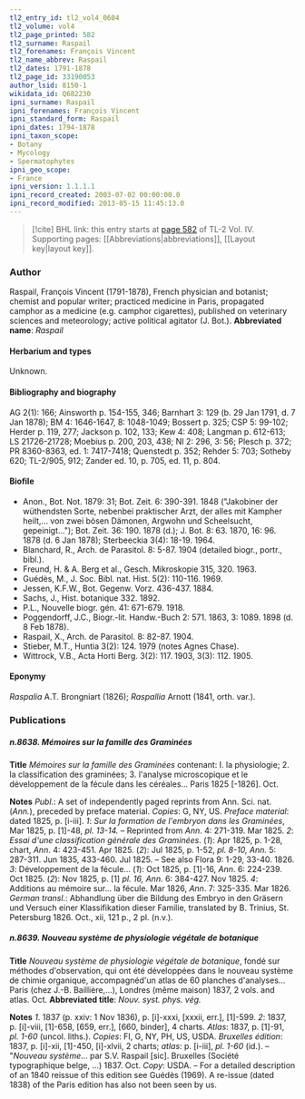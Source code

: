 ```yaml
---
tl2_entry_id: tl2_vol4_0604
tl2_volume: vol4
tl2_page_printed: 582
tl2_surname: Raspail
tl2_forenames: François Vincent
tl2_name_abbrev: Raspail
tl2_dates: 1791-1878
tl2_page_id: 33190053
author_lsid: 8150-1
wikidata_id: Q682230
ipni_surname: Raspail
ipni_forenames: François Vincent
ipni_standard_form: Raspail
ipni_dates: 1794-1878
ipni_taxon_scope: 
- Botany
- Mycology
- Spermatophytes
ipni_geo_scope: 
- France
ipni_version: 1.1.1.1
ipni_record_created: 2003-07-02 00:00:00.0
ipni_record_modified: 2013-05-15 11:45:13.0
---
```



> [!cite] BHL link: this entry starts at [page 582](https://www.biodiversitylibrary.org/page/33190053) of TL-2 Vol. IV.
> Supporting pages: [[Abbreviations|abbreviations]], [[Layout key|layout key]].

### Author

Raspail, François Vincent (1791-1878), French physician and botanist; chemist and popular writer; practiced medicine in Paris, propagated camphor as a medicine (e.g. camphor cigarettes), published on veterinary sciences and meteorology; active political agitator (J. Bot.). 
**Abbreviated name**: *Raspail*

#### Herbarium and types

Unknown.

#### Bibliography and biography

AG 2(1): 166; Ainsworth p. 154-155, 346; Barnhart 3: 129 (b. 29 Jan 1791, d. 7 Jan 1878); BM 4: 1646-1647, 8: 1048-1049; Bossert p. 325; CSP 5: 99-102; Herder p. 119, 277; Jackson p. 102, 133; Kew 4: 408; Langman p. 612-613; LS 21726-21728; Moebius p. 200, 203, 438; NI 2: 296, 3: 56; Plesch p. 372; PR 8360-8363, ed. 1: 7417-7418; Quenstedt p. 352; Rehder 5: 703; Sotheby 620; TL-2/905, 912; Zander ed. 10, p. 705, ed. 11, p. 804.

#### Biofile

- Anon., Bot. Not. 1879: 31; Bot. Zeit. 6: 390-391. 1848 ("Jakobiner der wüthendsten Sorte, nebenbei praktischer Arzt, der alles mit Kampher heilt,... von zwei bösen Dämonen, Argwohn und Scheelsucht, gepeinigt..."); Bot. Zeit. 36: 190. 1878 (d.); J. Bot. 8: 63. 1870, 16: 96. 1878 (d. 6 Jan 1878); Sterbeeckia 3(4): 18-19. 1964.
- Blanchard, R., Arch. de Parasitol. 8: 5-87. 1904 (detailed biogr., portr., bibl.).
- Freund, H. & A. Berg et al., Gesch. Mikroskopie 315, 320. 1963.
- Guédès, M., J. Soc. Bibl. nat. Hist. 5(2): 110-116. 1969.
- Jessen, K.F.W., Bot. Gegenw. Vorz. 436-437. 1884.
- Sachs, J., Hist. botanique 332. 1892.
- P.L., Nouvelle biogr. gén. 41: 671-679. 1918.
- Poggendorff, J.C., Biogr.-lit. Handw.-Buch 2: 571. 1863, 3: 1089. 1898 (d. 8 Feb 1878).
- Raspail, X., Arch. de Parasitol. 8: 82-87. 1904.
- Stieber, M.T., Huntia 3(2): 124. 1979 (notes Agnes Chase).
- Wittrock, V.B., Acta Horti Berg. 3(2): 117. 1903, 3(3): 112. 1905.

#### Eponymy

*Raspalia* A.T. Brongniart (1826); *Raspallia* Arnott (1841, orth. var.).

### Publications

##### n.8638. Mémoires sur la famille des Graminées

**Title**
*Mémoires sur la famille des Graminées* contenant: I. la physiologie; 2. la classification des graminées; 3. l'analyse microscopique et le développement de la fécule dans les céréales... Paris 1825 \[-1826\]. Oct.

**Notes**
*Publ*.: A set of independently paged reprints from Ann. Sci. nat. (*Ann.*), preceded by preface material. *Copies*: G, NY, US.
*Preface material*: dated 1825, p. \[i-iii\].
*1*: *Sur la formation de l'embryon dans les Graminées*, Mar 1825, p. \[1\]-48, *pl. 13-14.* – Reprinted from *Ann*. 4: 271-319. Mar 1825.
*2*: *Essai d'une classification générale des Graminées*.
(*1*): Apr 1825, p. 1-28, chart, *Ann*. 4: 423-451. Apr 1825. (*2*): Jul 1825, p. 1-52, *pl. 8-10, Ann.* 5: 287-311. Jun 1835, 433-460. Jul 1825. – See also Flora 9: 1-29, 33-40. 1826.
*3*: Développement de la fécule...
(*1*): Oct 1825, p. \[1\]-16, *Ann*. 6: 224-239. Oct 1825.
(*2*): Nov 1825, p. \[1\] *pl. 16, Ann.* 6: 384-427. Nov 1825.
*4*: Additions au mémoire sur... la fécule. Mar 1826, *Ann*. 7: 325-335. Mar 1826.
*German transl*.: Abhandlung über die Bildung des Embryo in den Gräsern und Versuch einer Klassifikation dieser Familie, translated by B. Trinius, St. Petersburg 1826. Oct., xii, 121 p., 2 pl. (n.v.).

##### n.8639. Nouveau système de physiologie végétale de botanique

**Title**
*Nouveau système de physiologie végétale de botanique*, fondé sur méthodes d'observation, qui ont été développées dans le nouveau système de chimie organique, accompagnéd'un atlas de 60 planches d'analyses... Paris (chez J.-B. Baillière,...), Londres (même maison) 1837, 2 vols. and atlas. Oct.
**Abbreviated title**: *Nouv. syst. phys. vég.*

**Notes**
*1*. 1837 (p. xxiv: 1 Nov 1836), p. \[i\]-xxxi, \[xxxii, err.\], \[1\]-599.
*2*: 1837, p. \[i\]-viii, \[1\]-658, \[659, err.\], \[660, binder\], 4 charts.
*Atlas*: 1837, p. \[1\]-91, *pl. 1-60* (uncol. liths.).
*Copies*: FI, G, NY, PH, US, USDA.
*Bruxelles édition*: 1837, p. \[i\]-xii, \[1\]-450, \[i\]-xlvii, 2 charts; *atlas*: p. \[i-iii\], *pl. 1-60* (id.). – "*Nouveau système*... par S.V. Raspail \[sic\]. Bruxelles (Société typographique belge, ...) 1837. Oct. *Copy*: USDA. – For a detailed description of an 1840 reissue of this edition see Guédès (1969). A re-issue (dated 1838) of the Paris edition has also not been seen by us.

